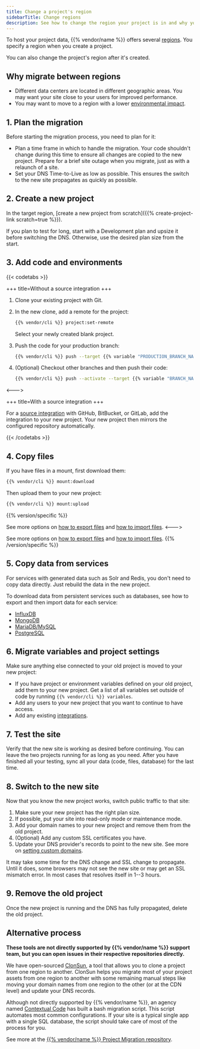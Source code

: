 ```yaml
---
title: Change a project's region
sidebarTitle: Change regions
description: See how to change the region your project is in and why you might want to do so.
---
```


To host your project data, {{% vendor/name %}} offers several [regions](/development/regions.md).
You specify a region when you create a project.

You can also change the project's region after it's created.

## Why migrate between regions

- Different data centers are located in different geographic areas.
  You may want your site close to your users for improved performance.
- You may want to move to a region with a lower [environmental impact](/development/regions.md#environmental-impact).

## 1. Plan the migration

Before starting the migration process, you need to plan for it:

- Plan a time frame in which to handle the migration.
  Your code shouldn't change during this time to ensure all changes are copied to the new project.
  Prepare for a brief site outage when you migrate, just as with a relaunch of a site.
- Set your DNS Time-to-Live as low as possible.
  This ensures the switch to the new site propagates as quickly as possible.

## 2. Create a new project

In the target region, [create a new project from scratch]({{% create-project-link scratch=true %}}).

If you plan to test for long, start with a Development plan and upsize it before switching the DNS.
Otherwise, use the desired plan size from the start.

## 3. Add code and environments

{{< codetabs >}}

+++
title=Without a source integration
+++

1. Clone your existing project with Git.
2. In the new clone, add a remote for the project:

   ```bash
   {{% vendor/cli %}} project:set-remote
   ```

   Select your newly created blank project.

3. Push the code for your production branch:

   ```bash
   {{% vendor/cli %}} push --target {{% variable "PRODUCTION_BRANCH_NAME" %}}
   ```

4. (Optional) Checkout other branches and then push their code:

   ```bash
   {{% vendor/cli %}} push --activate --target {{% variable "BRANCH_NAME" %}} --parent {{% variable "PRODUCTION_BRANCH_NAME" %}}
   ```

<--->

+++
title=With a source integration
+++

For a [source integration](/integrations/source/_index.md) with GitHub, BitBucket, or GitLab,
add the integration to your new project.
Your new project then mirrors the configured repository automatically.

{{< /codetabs >}}

## 4. Copy files

If you have files in a mount, first download them:

```bash
{{% vendor/cli %}} mount:download
```

Then upload them to your new project:

```bash
{{% vendor/cli %}} mount:upload
```

{{% version/specific %}}
<!-- Upsun Fixed -->
See more options on [how to export files](/learn/tutorials/exporting.md)
and [how to import files](/learn/tutorials/migrating.md#5-import-data).
<--->
<!-- Version 2 -->
See more options on [how to export files](/learn/tutorials/exporting.md)
and [how to import files](/learn/tutorials/migrating/from-psh.md#5-import-data).
{{% /version/specific %}}

## 5. Copy data from services

For services with generated data such as Solr and Redis, you don't need to copy data directly.
Just rebuild the data in the new project.

To download data from persistent services such as databases,
see how to export and then import data for each service:

- [InfluxDB](/add-services/influxdb.md#export-data)
- [MongoDB](/add-services/mongodb.md#exporting-data)
- [MariaDB/MySQL](/add-services/mysql/_index.md#exporting-data)
- [PostgreSQL](/add-services/postgresql.md#exporting-data)

## 6. Migrate variables and project settings

Make sure anything else connected to your old project is moved to your new project:

- If you have project or environment variables defined on your old project, add them to your new project.
  Get a list of all variables set outside of code by running `{{% vendor/cli %}} variables`.
- Add any users to your new project that you want to continue to have access.
- Add any existing [integrations](/integrations/_index.md).

## 7. Test the site

Verify that the new site is working as desired before continuing.
You can leave the two projects running for as long as you need.
After you have finished all your testing, sync all your data (code, files, database) for the last time.

## 8. Switch to the new site

Now that you know the new project works, switch public traffic to that site:

1. Make sure your new project has the right plan size.
2. If possible, put your site into read-only mode or maintenance mode.
3. Add your domain names to your new project and remove them from the old project.
4. (Optional) Add any custom SSL certificates you have.
5. Update your DNS provider's records to point to the new site. See more on [setting custom domains](/domains/steps/_index.md).

It may take some time for the DNS change and SSL change to propagate.
Until it does, some browsers may not see the new site or may get an SSL mismatch error.
In most cases that resolves itself in 1--3 hours.

## 9. Remove the old project

Once the new project is running and the DNS has fully propagated, delete the old project.

## Alternative process

**These tools are not directly supported by {{% vendor/name %}} support team, but you can open issues in their respective repositories directly.**

We have open-sourced [ClonSun](https://github.com/upsun/clonsun), a tool that allows you to clone a project from one region to another.
ClonSun helps you migrate most of your project assets from one region to another with some remaining manual steps like moving your domain names from 
one region to the other (or at the CDN level) and update your DNS records.

Although not directly supported by {{% vendor/name %}},
an agency named [Contextual Code](https://www.contextualcode.com/) has built a bash migration script.
This script automates most common configurations.
If your site is a typical single app with a single SQL database,
the script should take care of most of the process for you.

See more at the [{{% vendor/name %}} Project Migration repository](https://gitlab.com/contextualcode/platformsh-migration).
